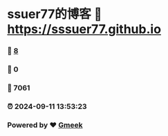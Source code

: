 # ssuer77的博客 :link: https://sssuer77.github.io 
### :page_facing_up: [8](https://sssuer77.github.io/tag.html) 
### :speech_balloon: 0 
### :hibiscus: 7061 
### :alarm_clock: 2024-09-11 13:53:23 
### Powered by :heart: [Gmeek](https://github.com/Meekdai/Gmeek)
